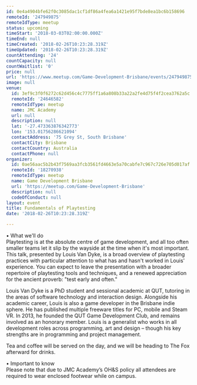 ```yaml
---
id: 0e4a4904bfe62f0c3085dac1cf1df86a4fea6a1421e95f7bde8ea1bc6b158696
remoteId: '247949875'
remoteIdType: meetup
status: upcoming
timeStart: '2018-03-03T02:00:00.000Z'
timeEnd: null
timeCreated: '2018-02-26T10:23:28.319Z'
timeUpdated: '2018-02-26T10:23:28.319Z'
countAttending: '24'
countCapacity: null
countWaitlist: '0'
price: null
url: 'https://www.meetup.com/Game-Development-Brisbane/events/247949875/'
image: null
venue:
  id: 3ef9c3f0f6272c62d456c4c7775ff1a6a808b33a22a2fe4d75f4f2cea3762a5c
  remoteId: '24646582'
  remoteIdType: meetup
  name: JMC Academy
  url: null
  description: null
  lat: '-27.473363876342773'
  lon: '153.01756286621094'
  contactAddress: '75 Grey St, South Brisbane'
  contactCity: Brisbane
  contactCountry: Australia
  contactPhone: null
organizer:
  id: 0ae56aac5b2b43f7569aa3fcb3561fd4663e5a70cabfe7c967c726e705d017af
  remoteId: '18270938'
  remoteIdType: meetup
  name: Game Development Brisbane
  url: 'https://meetup.com/Game-Development-Brisbane'
  description: null
  codeOfConduct: null
layout: event
title: Fundamentals of Playtesting
date: '2018-02-26T10:23:28.319Z'

---
```

<p>• What we'll do<br/>Playtesting is at the absolute centre of game development, and all too often smaller teams let it slip by the wayside at the time when it's most important. This talk, presented by Louis Van Dyke, is a broad overview of playtesting practices with particular attention to what has and hasn't worked in Louis' experience. You can expect to leave the presentation with a broader repertoire of playtesting tools and techniques, and a renewed appreciation for the ancient proverb: "test early and often."</p> <p>Louis Van Dyke is a PhD student and sessional academic at QUT, tutoring in the areas of software technology and interaction design. Alongside his academic career, Louis is also a game developer in the Brisbane indie sphere. He has published multiple freeware titles for PC, mobile and Steam VR. In 2013, he founded the QUT Game Development Club, and remains involved as an honorary member. Louis is a generalist who works in all development roles across programming, art and design – though his key strengths are in programming and project management.</p> <p>Tea and coffee will be served on the day, and we will be heading to The Fox afterward for drinks.</p> <p>• Important to know<br/>Please note that due to JMC Academy’s OH&amp;S policy all attendees are required to wear enclosed footwear while on campus.</p>
